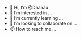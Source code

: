 - 👋 Hi, I’m @Dhanau
- 👀 I’m interested in ...
- 🌱 I’m currently learning ...
- 💞️ I’m looking to collaborate on ...
- 📫 How to reach me ...

<!---
Dhanau/Dhanau is a ✨ special ✨ repository because its `README.md` (this file) appears on your GitHub profile.
You can click the Preview link to take a look at your changes.
--->
